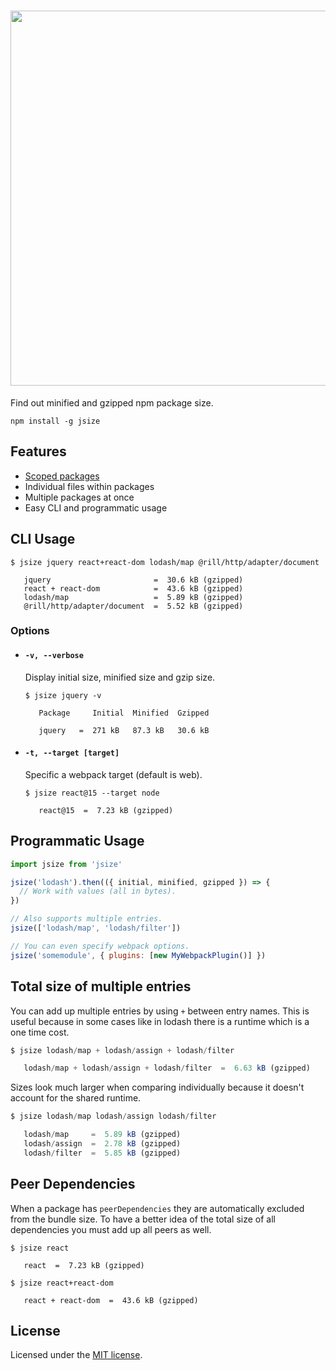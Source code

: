 <h1 align="center">
  <a href="https://github.com/antonmedv/jsize">
    <img src="https://user-images.githubusercontent.com/141232/29957332-1d50d0be-8f17-11e7-91cc-2329a01d5b23.png" width="600">
  </a>
</h1>

Find out minified and gzipped npm package size.
```
npm install -g jsize
```

## Features
* [Scoped packages](https://docs.npmjs.com/misc/scope)
* Individual files within packages
* Multiple packages at once
* Easy CLI and programmatic usage

## CLI Usage

```
$ jsize jquery react+react-dom lodash/map @rill/http/adapter/document

   jquery                       =  30.6 kB (gzipped)
   react + react-dom            =  43.6 kB (gzipped)
   lodash/map                   =  5.89 kB (gzipped)
   @rill/http/adapter/document  =  5.52 kB (gzipped)

```

### Options

* #### `-v, --verbose`

  Display initial size, minified size and gzip size.

  ```
  $ jsize jquery -v

     Package     Initial  Minified  Gzipped

     jquery   =  271 kB   87.3 kB   30.6 kB

  ```

* #### `-t, --target [target]`

  Specific a webpack target (default is web).

  ```
  $ jsize react@15 --target node

     react@15  =  7.23 kB (gzipped)

  ```

## Programmatic Usage

```js
import jsize from 'jsize'

jsize('lodash').then(({ initial, minified, gzipped }) => {
  // Work with values (all in bytes).
})

// Also supports multiple entries.
jsize(['lodash/map', 'lodash/filter'])

// You can even specify webpack options.
jsize('somemodule', { plugins: [new MyWebpackPlugin()] })
```

## Total size of multiple entries

You can add up multiple entries by using `+` between entry names.
This is useful because in some cases like in lodash there is a runtime which is a one time cost.

```js
$ jsize lodash/map + lodash/assign + lodash/filter

   lodash/map + lodash/assign + lodash/filter  =  6.63 kB (gzipped)

```

Sizes look much larger when comparing individually because it doesn't account for the shared runtime.

```js
$ jsize lodash/map lodash/assign lodash/filter

   lodash/map     =  5.89 kB (gzipped)
   lodash/assign  =  2.78 kB (gzipped)
   lodash/filter  =  5.85 kB (gzipped)

```

## Peer Dependencies

When a package has `peerDependencies` they are automatically excluded from the bundle size.
To have a better idea of the total size of all dependencies you must add up all peers as well.

```
$ jsize react

   react  =  7.23 kB (gzipped)

$ jsize react+react-dom

   react + react-dom  =  43.6 kB (gzipped)

```

## License

Licensed under the [MIT license](https://github.com/antonmedv/jsize/blob/master/LICENSE).
